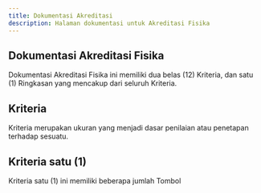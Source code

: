 ```yaml
---
title: Dokumentasi Akreditasi
description: Halaman dokumentasi untuk Akreditasi Fisika
---
```


## Dokumentasi Akreditasi Fisika
Dokumentasi Akreditasi Fisika ini memiliki dua belas (12) Kriteria, dan satu (1) Ringkasan yang mencakup dari seluruh Kriteria.

## Kriteria 
Kriteria merupakan ukuran yang menjadi dasar penilaian atau penetapan terhadap sesuatu.

## Kriteria satu (1)
Kriteria satu (1) ini memiliki beberapa jumlah Tombol 
